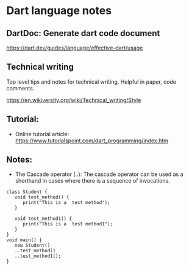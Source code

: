 # Dart language notes

## DartDoc: Generate dart code document

https://dart.dev/guides/language/effective-dart/usage

## Technical writing 
Top level tips and notes for technical writing. Helpful in paper, code comments.

https://en.wikiversity.org/wiki/Technical_writing/Style


## Tutorial: 
* Online tutorial article: https://www.tutorialspoint.com/dart_programming/index.htm

## Notes:
* The Cascade operator (..): The cascade operator can be used as a shorthand in cases where there is a sequence of invocations.
```
class Student { 
   void test_method() { 
      print("This is a  test method"); 
   } 
   
   void test_method1() { 
      print("This is a  test method1"); 
   } 
}  
void main() { 
   new Student() 
   ..test_method() 
   ..test_method1(); 
}
```
